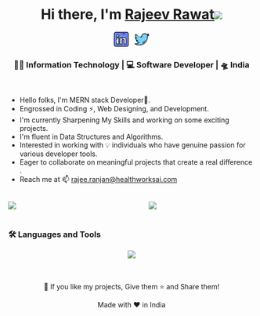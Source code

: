 <div align="center">
   <h1>Hi there, I'm <a href="https://github.com/anruagino/">Rajeev Rawat</a><img src="https://media.giphy.com/media/hvRJCLFzcasrR4ia7z/giphy.gif" width="25px"></h1>
</div>

<p align="center">
   <a href="https://www.linkedin.com/in/rajeev-ranjan-103528115"><img height="30" src="https://raw.githubusercontent.com/8bithemant/8bithemant/master/linkedin.png?raw=true"></a>&nbsp;&nbsp;
    <a href="https://github.com/tegrajeev"><img height="30" src="https://raw.githubusercontent.com/8bithemant/8bithemant/master/twitter.png?raw=true"></a> 
</p> 

<div align="center">
   <h3> 👩‍💻 Information Technology | 💻 Software Developer | 🛸 India  </h3>
</div>


<br>

<!--
<div>
   <img align="right" width=350px src="https://cdn.dribbble.com/users/4055494/screenshots/15215756/media/d2b66c4ca0192aa26d103448b3d1518b.gif" />
<div>
-->

- Hello folks, I'm MERN stack Developer🚀.
- Engrossed in Coding ⚡, Web Designing, and Development.
- I'm currently Sharpening My Skills and working on some exciting projects.
- I'm fluent in Data Structures and Algorithms.
- Interested in working with 💡 individuals who have genuine passion for various developer tools. 
- Eager to collaborate on meaningful projects that create a real difference .
- Reach me at 📫 rajee.ranjan@healthworksai.com

</div>
</div>

<!--
###      Check out my portfolio
🔗 **Here** : https://anuragino.github.io/myportfolio/

</p>

-->

<br>

<div style="display: flex; justify-content: space-between;">
   
   <img src="https://github-readme-streak-stats.herokuapp.com/?user=anuragino&theme=dark&count_private=true&bg_color=0d1116&title_color=ce09ec&text_color=a4aacb&icon_color=007ec6" style="width: 51%;"/>

   <img src="https://github-readme-stats.vercel.app/api/top-langs/?username=anuragino&layout=compact&theme=dark&count_private=true" style="width: 43%;"/>
</div>



<br>

<!--
### 🚀  Check out my projects
- [anuragino/parallaxdining](https://github.com/anuragino/parallaxdining.github.io) - 🍔 A Dynamic Restaurant Wesbtite
- [anuragino/myportfolio](https://github.com/anuragino/myportfolio) - 👀 My Personal Portfoliio
- [anuragino/WebSummarizer](https://github.com/anuragino/WebSummarizer) - 🌐 A Chrome Extension
-->

### 🛠️ Languages and Tools
<p align="center">
  <a href="https://skillicons.dev">
    <img src="https://skillicons.dev/icons?i=html,css,js,react,tailwind,redux,appwrite,mongodb,nodejs,express,postman,cpp,git,github,vscode,figma&perline=8" />
  </a>
</p>



<br>

<div align="center">
   

<p align="center">💙 If you like my projects, Give them ⭐ and Share them!</p>

<div align="center">



                
</div>

<p align="center">Made with ❤️ in India</p>

<!--
**anuragino/anuragino** is a ✨ _special_ ✨ repository because its `README.md` (this file) appears on your GitHub profile.

Here are some ideas to get you started:

- 🔭 I’m currently working on ...
- 🌱 I’m currently learning ...
- 👯 I’m looking to collaborate on ...
- 🤔 I’m looking for help with ...
- 💬 Ask me about ...
- 📫 How to reach me: ...
- 😄 Pronouns: ...
- ⚡ Fun fact: ...
-->

